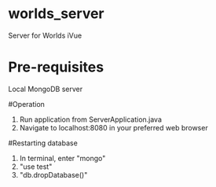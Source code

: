 # worlds_server
Server for Worlds iVue

# Pre-requisites
Local MongoDB server

#Operation
1. Run application from ServerApplication.java
2. Navigate to localhost:8080 in your preferred web browser

#Restarting database
1. In terminal, enter "mongo"
2. "use test"
3. "db.dropDatabase()"
